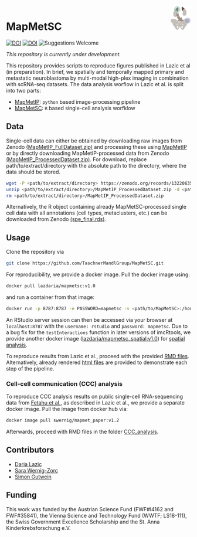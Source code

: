 <img src="https://github.com/TaschnerMandlGroup/MapMetSC/blob/main/docs/img/logo.png" align="right" alt="Logo" width="55" />

# MapMetSC
[comment]: <> (repo-specific shields will work once the repo is online)
[![DOI](https://zenodo.org/badge/DOI/10.5281/zenodo.13304644.svg)](https://doi.org/10.5281/zenodo.13304644)
[![DOI](https://zenodo.org/badge/DOI/10.5281/zenodo.13220634.svg)](https://doi.org/10.5281/zenodo.13220634)
![Suggestions Welcome](https://img.shields.io/badge/suggestions-welcome-green)

_This repository is currently under development._  

This repository provides scripts to reproduce figures published in Lazic et al (in preparation). In brief, we spatially and temporally mapped primary and metastatic neuroblastoma by multi-modal high-plex imaging in combination with scRNA-seq datasets. The data analysis worflow in Lazic et al. is split into two parts:
- [MapMetIP](https://github.com/TaschnerMandlGroup/MapMetIP): `python` based image-processing pipeline 
- [MapMetSC](https://github.com/TaschnerMandlGroup/MapMetSC): `R` based single-cell analysis worfklow 

## Data 

Single-cell data can either be obtained by downloading raw images from Zenodo [(MapMetIP_FullDataset.zip)](10.5281/zenodo.13220634) and processing these using [MapMetIP](https://github.com/TaschnerMandlGroup/MapMetIP) or by directly downloading MapMetIP-processed data from Zenodo [(MapMetIP_ProcessedDataset.zip)](10.5281/zenodo.13220634). For download, replace path/to/extract/directory with the absolute path to the directory, where the data should be stored.

 ```bash
wget -P <path/to/extract/directory> https://zenodo.org/records/13220635/files/MapMetIP_ProcessedDataset.zip
unzip <path/to/extract/directory>/MapMetIP_ProcessedDataset.zip -d <path/to/extract/directory>
rm <path/to/extract/directory>/MapMetIP_ProcessedDataset.zip
 ```
Alternatively, the R object containing already MapMetSC-processed single cell data with all annotations (cell types, metaclusters, etc.) can be downloaded from Zenodo [(spe_final.rds)](10.5281/zenodo.13220634).

## Usage
  
Clone the repository via
 ```bash
 git clone https://github.com/TaschnerMandlGroup/MapMetSC.git
 ```
For reproducibility, we provide a docker image. Pull the docker image using:
 ```bash
 docker pull lazdaria/mapmetsc:v1.0
 ```
 and run a container from that image:
 ```bash
docker run -p 8787:8787 -e PASSWORD=mapmetsc -v <path/to/MapMetSC>:/home/rstudio/MapMetSC -v <path/to/extracted/singlecelldata>:/mnt/data lazdaria/mapmetsc:v1.0
 ```
 An RStudio server session can then be accessed via your browser at `localhost:8787` with the `username: rstudio` and `password: mapmetsc`. Due to a bug fix for the `testInteractions` function in later versions of imcRtools, we provide another docker image ([lazdaria/mapmetsc_spatial:v1.0](https://hub.docker.com/repository/docker/lazdaria/mapmetsc_spatial/general)) for [spatial analysis](https://github.com/TaschnerMandlGroup/MapMetSC/tree/main/analysis/10_spatial_analysis.Rmd).

To reproduce results from Lazic et al., proceed with the provided [RMD files](https://github.com/TaschnerMandlGroup/MapMetSC/tree/main/analysis). Alternatively, already rendered [html files](https://github.com/TaschnerMandlGroup/MapMetSC/tree/main/docs) are provided to demonstrate each step of the pipeline. 

 ### Cell-cell communication (CCC) analysis
 
To reproduce CCC analysis results on public single-cell RNA-sequencing data from [Fetahu et al.](10.5281/zenodo.7707614), as described in Lazic et al., we provide a separate docker image. Pull the image from docker hub via:
 ```bash
 docker image pull swernig/mapmet_paper:v1.2
```
Afterwards, proceed with RMD files in the folder [CCC_analysis](https://github.com/TaschnerMandlGroup/MapMetSC/tree/main/CCC_analysis).
  
## Contributors

- [Daria Lazic](https://github.com/LazDaria)
- [Sara Wernig-Zorc](https://github.com/sarawernig)
- [Simon Gutwein](https://github.com/SimonBon/)

## Funding

This work was funded by the Austrian Science Fund (FWF#I4162 and FWF#35841), the Vienna Science and Technology Fund (WWTF; LS18-111), the Swiss Government Excellence Scholarship and the St. Anna Kinderkrebsforschung e.V.

